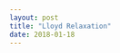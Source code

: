 ```yaml
---
layout: post
title: "Lloyd Relaxation"
date: 2018-01-18
---
```

<script src="../../../../js/d3.v4.min.js"></script>
<div style = "display: flex;justify-content: center;text-align: center;margin-below:50px;">
	<canvas width="400" height="400"></canvas>
</div>
<script>
	var canvas = d3.select("canvas").node()
		context = canvas.getContext("2d"),
		width = canvas.width,
		height = canvas.height;

	var centroids = [];

	var target = [];

	var buffer_zone = 20;

	var num_points = 200;

	let num_sample_points = 50;
	let theta = 0;


	var dt = 0.125;


	target.push([
			width/2 - 80,
			height/3
		]);
	target.push([
			width/2 + 80,
			height/3
		]);

	// create target shape
	for (let i = 0; i<num_sample_points; i++) {
		theta = Math.PI*(i+10)/(num_sample_points-1 + 20);
		// 2*Math.PI*i/(num_sample_points-1);
		target.push([
				// infinity
				// width/2 + 350*Math.cos(theta),
				// height/2 - 150*Math.sin(2*theta)
				
				// smiley face
				width/2 + 120*Math.cos(theta),
				height/2 + 100*Math.sin(theta)
			])
	}

	// let u1,u2,theta,r;
	var sites = d3.range(num_points)
		.map(function(d) {

			return [15 + Math.random()*(width-30), 20 + Math.random()*(height-40)]
			
			// // gaussian
			// u1 = Math.random();
			// u2 = Math.random();
			// theta = Math.PI*2*u2;
			// r = Math.sqrt(-Math.log(u1*u1))
			// return [80 + r*Math.cos(theta) * 20, height - 100 - r*Math.sin(theta) * 40];
		});
	redraw(0);

	d3.timer(function(t0) {
		let f1_x, f1_y, f2_x, f2_y;
		let clsst;
		closest_points = [];
		for (let j = 0, l = sites.length; j<l; j++) {
			// normal lloyd relaxation
			f1_x = (centroids[j][0] - sites[j][0]);
			f1_y = (centroids[j][1] - sites[j][1]);


			// density.
			clsst = closestPair(sites[j]);
			
			if (clsst) {
				f2_x = 0.125*(clsst[0] - sites[j][0]);
				f2_y = 0.125*(clsst[1] - sites[j][1]);
			} else {
				f2_x = 0;
				f2_y = 0;
			}
			sites[j][0] += (f1_x + f2_x)*dt;
			sites[j][1] += (f1_y + f2_y)*dt;
		}

		redraw(t0);
		return t0 > 10;
	});


	// find the closest point in the target shape
	function closestPair(arr) {
		let min_dist = Infinity;
		let min_pair;
		let dist = -1;

		for (let index in target) {
			dist = distance(target[index], arr);
			if (dist < min_dist) {
				min_dist = dist;
				min_pair = target[index];
			}
		}
		if (min_dist < buffer_zone*buffer_zone) return null;
		else return min_pair;
	}

	function distance(p1, p2) {
		let dx = p1[0] - p2[0];
		let dy = p1[1] - p2[1];
		return dx*dx + dy*dy;
	}


	// compute voronoi diagram
	// draw circles
	function redraw(t) {
		context.lineWidth = 2;

		var voronoi = d3.voronoi()
			.extent([[-5, -5], [width + 5, height + 5]]);

		var diagram = voronoi(sites),
			// links = diagram.links(), // for delaunay
			polygons = diagram.polygons();

		context.clearRect(0, 0, width, height);


		// draw target shape
		// context.beginPath();
		// context.lineTo(target[0][0], target[0][1]);
		// for (let i = 0; i<target.length; i++) {
		// 	context.lineTo(target[i][0], target[i][1]);
		// }
		// context.strokeStyle = 'rgba(255,180,180)';
		// context.stroke();
		// context.closePath();
	
		
		let cntrd;
		centroids = [];
		// let cell_area;

		// let scale_factor = Math.sqrt(2*Math.sqrt(3)/Math.PI);
		// let radius;
		for (var i = 0; i<polygons.length; i++) {
			// draw voronoi cell
			
			// context.beginPath();
			drawCell(polygons[i]);
			context.strokeStyle = "rgba(150,220,220)";
			context.lineWidth = 5;
			context.stroke();
			// context.closePath();

			cntrd = d3.polygonCentroid(polygons[i]);
			centroids.push(cntrd);

			// cell_area = d3.polygonArea(polygons[i]);

			// radius = 0.35*scale_factor*Math.sqrt(cell_area);

			// context.beginPath();
			// context.arc(cntrd[0],cntrd[1],radius,0,2*Math.PI);
			// context.fillStyle = "rgba(150,255,150,0.6)";//color_scale[2];
			// // seizure
			// // color_scale[Math.floor(Math.random()*10)];//"red";
			// // "rgba("+
			// // 	(85+Math.random()*170)
			// // 	+', '+
			// // 	(85+Math.random()*170)
			// // 	+', '+
			// // 	(85+Math.random()*170)+')';
			// context.fill();
			// // d3.polygonArea(polygons[i])
			// // context.arc(sites[i][0],sites[i][1],radius,0,2*Math.PI);// d3.polygonArea(polygons[i])
			// // context.strokeStyle = "rgba(150,220,220)";
			// // context.stroke();
			// context.closePath();


			// context.beginPath();
			// context.arc(cntrd[0], cntrd[1], 2, 0, 2*Math.PI);
			// context.fillStyle = "red";
			// context.fill();
			// context.closePath();

			// context.beginPath();
			// context.arc(sites[i][0], sites[i][1], 2, 0, 2*Math.PI);
			// context.fillStyle = "blue";
			// context.fill();
			// context.closePath();
		}

		function drawCell(cell) {
			if (!cell) return false;
			let l = cell.length;

			for (let i = 0; i<l; i++) if (cell[i][0] < 2 || cell[i][1] < 2 || cell[i][0] > width-2 || cell[i][1] > height-2) return false;
			context.beginPath();
			context.moveTo(cell[0][0], cell[0][1]);
			for (let i = 1; i<l; i++) {
				context.lineTo(cell[i][0], cell[i][1]);
			}
			context.closePath();
			return true;
		}

		function drawLink(link) {
			context.moveTo(link.source[0], link.source[1]);
			context.lineTo(link.target[0], link.target[1]);
		}
	}
</script>